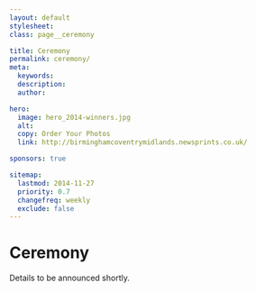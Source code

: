 ```yaml
---
layout: default
stylesheet:
class: page__ceremony

title: Ceremony
permalink: ceremony/
meta:
  keywords:
  description:
  author:

hero:
  image: hero_2014-winners.jpg
  alt:
  copy: Order Your Photos
  link: http://birminghamcoventrymidlands.newsprints.co.uk/

sponsors: true

sitemap:
  lastmod: 2014-11-27
  priority: 0.7
  changefreq: weekly
  exclude: false
---
```


# Ceremony

Details to be announced shortly.
